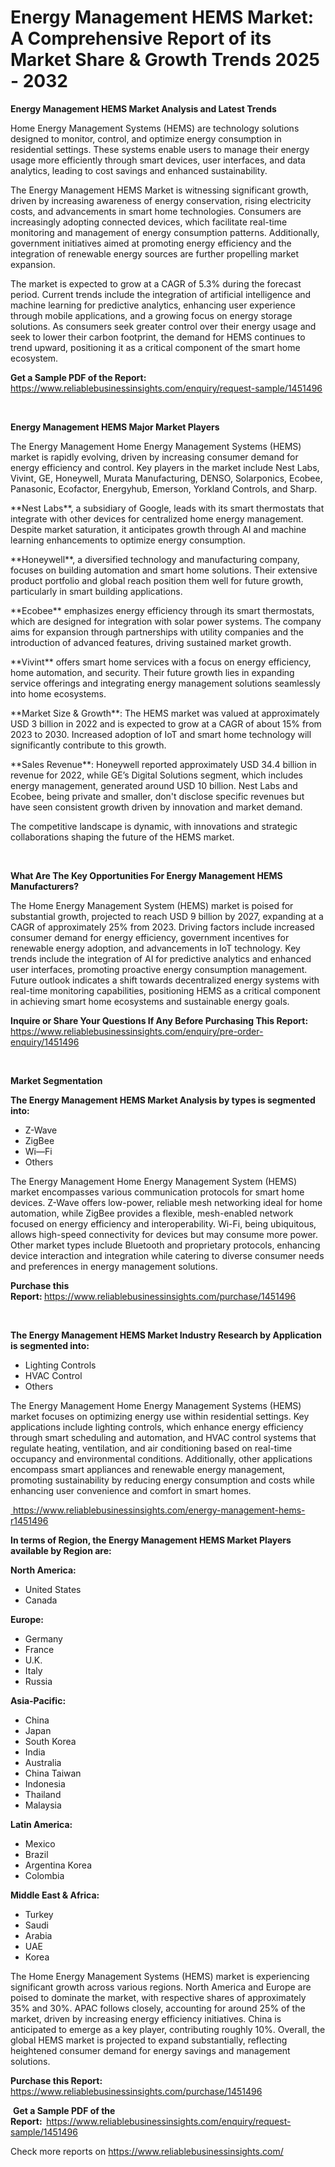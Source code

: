 <p><h1>Energy Management HEMS Market: A Comprehensive Report of its Market Share & Growth Trends 2025 - 2032</h1></p><p><strong>Energy Management HEMS Market Analysis and Latest Trends</strong></p>
<p><p>Home Energy Management Systems (HEMS) are technology solutions designed to monitor, control, and optimize energy consumption in residential settings. These systems enable users to manage their energy usage more efficiently through smart devices, user interfaces, and data analytics, leading to cost savings and enhanced sustainability.</p><p>The Energy Management HEMS Market is witnessing significant growth, driven by increasing awareness of energy conservation, rising electricity costs, and advancements in smart home technologies. Consumers are increasingly adopting connected devices, which facilitate real-time monitoring and management of energy consumption patterns. Additionally, government initiatives aimed at promoting energy efficiency and the integration of renewable energy sources are further propelling market expansion.</p><p>The market is expected to grow at a CAGR of 5.3% during the forecast period. Current trends include the integration of artificial intelligence and machine learning for predictive analytics, enhancing user experience through mobile applications, and a growing focus on energy storage solutions. As consumers seek greater control over their energy usage and seek to lower their carbon footprint, the demand for HEMS continues to trend upward, positioning it as a critical component of the smart home ecosystem.</p></p>
<p><strong>Get a Sample PDF of the Report:&nbsp;</strong> <a href="https://www.reliablebusinessinsights.com/enquiry/request-sample/1451496?utm_campaign=84&utm_medium=2&utm_source=Github&utm_content=ia&utm_term=27022025&utm_id=energy-management-hems">https://www.reliablebusinessinsights.com/enquiry/request-sample/1451496</a></p>
<p>&nbsp;</p>
<p><strong>Energy Management HEMS Major Market Players</strong></p>
<p><p>The Energy Management Home Energy Management Systems (HEMS) market is rapidly evolving, driven by increasing consumer demand for energy efficiency and control. Key players in the market include Nest Labs, Vivint, GE, Honeywell, Murata Manufacturing, DENSO, Solarponics, Ecobee, Panasonic, Ecofactor, Energyhub, Emerson, Yorkland Controls, and Sharp.</p><p>**Nest Labs**, a subsidiary of Google, leads with its smart thermostats that integrate with other devices for centralized home energy management. Despite market saturation, it anticipates growth through AI and machine learning enhancements to optimize energy consumption.</p><p>**Honeywell**, a diversified technology and manufacturing company, focuses on building automation and smart home solutions. Their extensive product portfolio and global reach position them well for future growth, particularly in smart building applications.</p><p>**Ecobee** emphasizes energy efficiency through its smart thermostats, which are designed for integration with solar power systems. The company aims for expansion through partnerships with utility companies and the introduction of advanced features, driving sustained market growth.</p><p>**Vivint** offers smart home services with a focus on energy efficiency, home automation, and security. Their future growth lies in expanding service offerings and integrating energy management solutions seamlessly into home ecosystems.</p><p>**Market Size & Growth**: The HEMS market was valued at approximately USD 3 billion in 2022 and is expected to grow at a CAGR of about 15% from 2023 to 2030. Increased adoption of IoT and smart home technology will significantly contribute to this growth.</p><p>**Sales Revenue**: Honeywell reported approximately USD 34.4 billion in revenue for 2022, while GE’s Digital Solutions segment, which includes energy management, generated around USD 10 billion. Nest Labs and Ecobee, being private and smaller, don't disclose specific revenues but have seen consistent growth driven by innovation and market demand.</p><p>The competitive landscape is dynamic, with innovations and strategic collaborations shaping the future of the HEMS market.</p></p>
<p>&nbsp;</p>
<p><strong>What Are The Key Opportunities For Energy Management HEMS Manufacturers?</strong></p>
<p><p>The Home Energy Management System (HEMS) market is poised for substantial growth, projected to reach USD 9 billion by 2027, expanding at a CAGR of approximately 25% from 2023. Driving factors include increased consumer demand for energy efficiency, government incentives for renewable energy adoption, and advancements in IoT technology. Key trends include the integration of AI for predictive analytics and enhanced user interfaces, promoting proactive energy consumption management. Future outlook indicates a shift towards decentralized energy systems with real-time monitoring capabilities, positioning HEMS as a critical component in achieving smart home ecosystems and sustainable energy goals.</p></p>
<p><strong>Inquire or Share Your Questions If Any Before Purchasing This Report:</strong> <a href="https://www.reliablebusinessinsights.com/enquiry/pre-order-enquiry/1451496?utm_campaign=84&utm_medium=2&utm_source=Github&utm_content=ia&utm_term=27022025&utm_id=energy-management-hems">https://www.reliablebusinessinsights.com/enquiry/pre-order-enquiry/1451496</a></p>
<p>&nbsp;</p>
<p><strong>Market Segmentation</strong></p>
<p><strong>The Energy Management HEMS Market Analysis by types is segmented into:</strong></p>
<p><ul><li>Z-Wave</li><li>ZigBee</li><li>Wi—Fi</li><li>Others</li></ul></p>
<p><p>The Energy Management Home Energy Management System (HEMS) market encompasses various communication protocols for smart home devices. Z-Wave offers low-power, reliable mesh networking ideal for home automation, while ZigBee provides a flexible, mesh-enabled network focused on energy efficiency and interoperability. Wi-Fi, being ubiquitous, allows high-speed connectivity for devices but may consume more power. Other market types include Bluetooth and proprietary protocols, enhancing device interaction and integration while catering to diverse consumer needs and preferences in energy management solutions.</p></p>
<p><strong>Purchase this Report:&nbsp;</strong><a href="https://www.reliablebusinessinsights.com/purchase/1451496?utm_campaign=84&utm_medium=2&utm_source=Github&utm_content=ia&utm_term=27022025&utm_id=energy-management-hems">https://www.reliablebusinessinsights.com/purchase/1451496</a></p>
<p>&nbsp;</p>
<p><strong>The Energy Management HEMS Market Industry Research by Application is segmented into:</strong></p>
<p><ul><li>Lighting Controls</li><li>HVAC Control</li><li>Others</li></ul></p>
<p><p>The Energy Management Home Energy Management Systems (HEMS) market focuses on optimizing energy use within residential settings. Key applications include lighting controls, which enhance energy efficiency through smart scheduling and automation, and HVAC control systems that regulate heating, ventilation, and air conditioning based on real-time occupancy and environmental conditions. Additionally, other applications encompass smart appliances and renewable energy management, promoting sustainability by reducing energy consumption and costs while enhancing user convenience and comfort in smart homes.</p></p>
<p><a href="https://www.reliablebusinessinsights.com/energy-management-hems-r1451496?utm_campaign=84&utm_medium=2&utm_source=Github&utm_content=ia&utm_term=27022025&utm_id=energy-management-hems">&nbsp;https://www.reliablebusinessinsights.com/energy-management-hems-r1451496</a></p>
<p><strong>In terms of Region, the Energy Management HEMS Market Players available by Region are:</strong></p>
<p>
    <p> <strong> North America: </strong>
        <ul>
            <li>United States</li>
            <li>Canada</li>
        </ul>
        </p> 
    <p> <strong> Europe: </strong>
        <ul>
            <li>Germany</li>
            <li>France</li>
            <li>U.K.</li>
            <li>Italy</li>
            <li>Russia</li>
        </ul>
        </p> 
    <p> <strong> Asia-Pacific: </strong>
        <ul>
            <li>China</li>
            <li>Japan</li>
            <li>South Korea</li>
            <li>India</li>
            <li>Australia</li>
            <li>China Taiwan</li>
            <li>Indonesia</li>
            <li>Thailand</li>
            <li>Malaysia</li>
        </ul>
        </p> 
    <p> <strong> Latin America: </strong>
        <ul>
            <li>Mexico</li>
            <li>Brazil</li>
            <li>Argentina Korea</li>
            <li>Colombia</li>
        </ul>
        </p> 
    <p> <strong> Middle East & Africa: </strong>
        <ul>
            <li>Turkey</li>
            <li>Saudi</li>
            <li>Arabia</li>
            <li>UAE</li>
            <li>Korea</li>
        </ul>
    </p>
    </p>
<p><p>The Home Energy Management Systems (HEMS) market is experiencing significant growth across various regions. North America and Europe are poised to dominate the market, with respective shares of approximately 35% and 30%. APAC follows closely, accounting for around 25% of the market, driven by increasing energy efficiency initiatives. China is anticipated to emerge as a key player, contributing roughly 10%. Overall, the global HEMS market is projected to expand substantially, reflecting heightened consumer demand for energy savings and management solutions.</p></p>
<p><strong>Purchase this Report: </strong><a href="https://www.reliablebusinessinsights.com/purchase/1451496?utm_campaign=84&utm_medium=2&utm_source=Github&utm_content=ia&utm_term=27022025&utm_id=energy-management-hems">https://www.reliablebusinessinsights.com/purchase/1451496</a></p>
<p>&nbsp;<strong>Get a Sample PDF of the Report:&nbsp;&nbsp;</strong><a href="https://www.reliablebusinessinsights.com/enquiry/request-sample/1451496?utm_campaign=84&utm_medium=2&utm_source=Github&utm_content=ia&utm_term=27022025&utm_id=energy-management-hems">https://www.reliablebusinessinsights.com/enquiry/request-sample/1451496</a></p>
<p><strong></strong></p>
<p>Check more reports on <a href="https://www.reliablebusinessinsights.com/?utm_campaign=84&utm_medium=2&utm_source=Github&utm_content=ia&utm_term=27022025&utm_id=energy-management-hems">https://www.reliablebusinessinsights.com/</a></p>